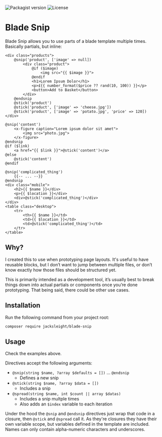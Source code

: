 ![Packagist version](https://flat.badgen.net/packagist/v/jacksleight/blade-snip)
![License](https://flat.badgen.net/github/license/jacksleight/blade-snip)

# Blade Snip

Blade Snip allows you to use parts of a blade template multiple times. Basically partials, but inline:

```blade
<div class="products">
    @snip('product', ['image' => null])
        <div class="product">
            @if ($image)
                <img src="{{ $image }}">
            @endif
            <h1>Lorem Ipsum Dolor</h1>
            <p>£{{ number_format($price ?? rand(10, 100)) }}</p>
            <button>Add to Basket</button>
        </div>
    @endsnip
    @stick('product')
    @stick('product', ['image' => 'cheese.jpg'])
    @stick('product', ['image' => 'potato.jpg', 'price' => 120])
</div>
```

```blade
@snip('content')
    <x-figure caption="Lorem ipsum dolor sit amet">
        <img src="photo.jpg">
    </x-figure>
@endsnip
@if ($link)
    <a href="{{ $link }}">@stick('content')</a>
@else
    @stick('content')
@endif
```

```blade
@snip('complicated_thing')
    {{-- ... --}}
@endsnip
<div class="mobile">
    <h2>{{ $name }}</div>
    <p>{{ $location }}</div>
    <div>@stick('complicated_thing')</div>    
</div>
<table class="desktop">
    <tr>
        <th>{{ $name }}</td>
        <td>{{ $location }}</td>
        <td>@stick('complicated_thing')</td>
    </tr>
</table>
```

## Why?

I created this to use when prototyping page layouts. It's useful to have reusable blocks, but I don’t want to jump between multiple files, or don’t know exactly how those files should be structured yet.

This is primarily intended as a development tool, it’s usually best to break things down into actual partials or components once you’re done prototyping. That being said, there could be other use cases.

## Installation

Run the following command from your project root:

```bash
composer require jacksleight/blade-snip
```

## Usage

Check the examples above.

Directives accept the following arguments:

* `@snip(string $name, ?array $defaults = [])` … `@endsnip`
    * Defines a new snip
* `@stick(string $name, ?array $data = [])`
    * Includes a snip
* `@spread(string $name, int $count || array $datas)`
    * Includes a snip multple times
    * Also adds an `$index` variable to each iteration

Under the hood the `@snip` and `@endsnip` directives just wrap that code in a closure, then `@stick` and `@spread` call it. As they're closures they have their own variable scope, but variables defined in the template are included. Names can only contain alpha-numeric characters and underscores.
